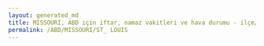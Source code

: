 ```yaml
---
layout: generated_md
title: MISSOURI, ABD için iftar, namaz vakitleri ve hava durumu - ilçe/eyalet seç
permalink: /ABD/MISSOURI/ST_ LOUIS
---
```


<script type="text/javascript">
  var country = ABD;
  var city = MISSOURI;
  var state = ST_ LOUIS;
  var lat = 72;
  var lon = 21;
</script>
